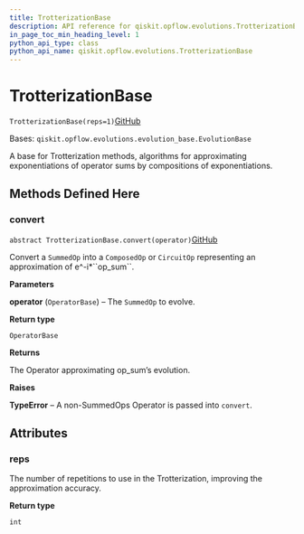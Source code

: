 ```yaml
---
title: TrotterizationBase
description: API reference for qiskit.opflow.evolutions.TrotterizationBase
in_page_toc_min_heading_level: 1
python_api_type: class
python_api_name: qiskit.opflow.evolutions.TrotterizationBase
---
```


# TrotterizationBase

<span id="qiskit.opflow.evolutions.TrotterizationBase" />

`TrotterizationBase(reps=1)`[GitHub](https://github.com/qiskit/qiskit/tree/stable/0.20/qiskit/opflow/evolutions/trotterizations/trotterization_base.py "view source code")

Bases: `qiskit.opflow.evolutions.evolution_base.EvolutionBase`

A base for Trotterization methods, algorithms for approximating exponentiations of operator sums by compositions of exponentiations.

## Methods Defined Here

### convert

<span id="qiskit.opflow.evolutions.TrotterizationBase.convert" />

`abstract TrotterizationBase.convert(operator)`[GitHub](https://github.com/qiskit/qiskit/tree/stable/0.20/qiskit/opflow/evolutions/trotterizations/trotterization_base.py "view source code")

Convert a `SummedOp` into a `ComposedOp` or `CircuitOp` representing an approximation of e^-i\*\`\`op\_sum\`\`.

**Parameters**

**operator** (`OperatorBase`) – The `SummedOp` to evolve.

**Return type**

`OperatorBase`

**Returns**

The Operator approximating op\_sum’s evolution.

**Raises**

**TypeError** – A non-SummedOps Operator is passed into `convert`.

## Attributes

<span id="qiskit.opflow.evolutions.TrotterizationBase.reps" />

### reps

The number of repetitions to use in the Trotterization, improving the approximation accuracy.

**Return type**

`int`

